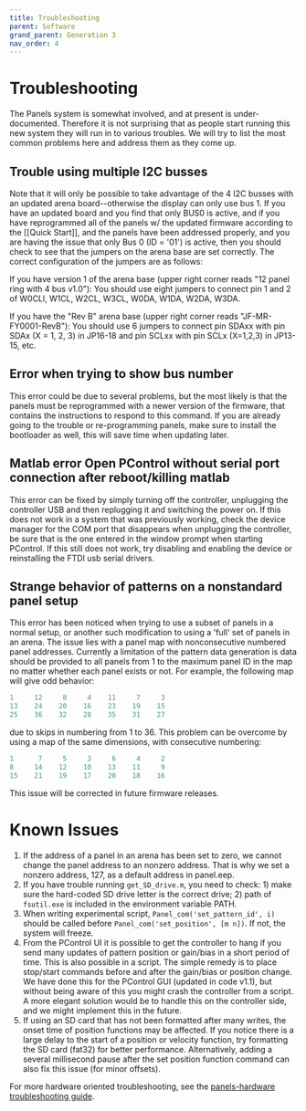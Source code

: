 ```yaml
---
title: Troubleshooting
parent: Software
grand_parent: Generation 3
nav_order: 4
---
```



# Troubleshooting

The Panels system is somewhat involved, and at present is under-documented. Therefore it is not surprising that as people start running this new system they will run in to various troubles. We will try to list the most common problems here and address them as they come up.

## Trouble using multiple I2C busses

Note that it will only be possible to take advantage of the 4 I2C busses with an updated arena board--otherwise the display can only use bus 1. If you have an updated board and you find that only BUS0 is active, and if you have reprogrammed all of the panels w/ the updated firmware according to the [[Quick Start]], and the panels have been addressed properly, and you are having the issue that only Bus 0 (ID = '01') is active, then you should check to see that the jumpers on the arena base are set correctly.  The correct configuration of the jumpers are as follows:

If you have version 1 of the arena base (upper right corner reads "12 panel ring with 4 bus v1.0"): You should use eight jumpers to connect pin 1 and 2 of W0CLl, W1CL, W2CL, W3CL, W0DA, W1DA, W2DA, W3DA.

If you have the "Rev B" arena base (upper right corner reads "JF-MR-FY0001-RevB"): You should use 6 jumpers to connect pin SDAxx with pin SDAx (X = 1, 2, 3) in JP16-18 and pin SCLxx with pin SCLx (X=1,2,3) in JP13-15, etc.

## Error when trying to show bus number

This error could be due to several problems, but the most likely is that the panels must be reprogrammed with a newer version of the firmware, that contains the instructions to respond to this command. If you are already going to the trouble or re-programming panels, make sure to install the bootloader as well, this will save time when updating later.

## Matlab error Open PControl without serial port connection after reboot/killing matlab

This error can be fixed by simply turning off the controller, unplugging the controller USB and then replugging it and switching the power on. If this does not work in a system that was previously working, check the device manager for the COM port that disappears when unplugging the controller, be sure that is the one entered in the window prompt when starting PControl. If this still does not work, try disabling and enabling the device or reinstalling the FTDI usb serial drivers.

## Strange behavior of patterns on a nonstandard panel setup

This error has been noticed when trying to use a subset of panels in a normal setup, or another such modification to using a 'full' set of panels in an arena. The issue lies with a panel map with nonconsecutive numbered panel addresses. Currently a limitation of the pattern data generation is data should be provided to all panels from 1 to the maximum panel ID in the map no matter whether each panel exists or not. For example, the following map will give odd behavior:

```matlab
1     12     8     4    11     7     3
13    24    20    16    23    19    15
25    36    32    28    35    31    27
```

due to skips in numbering from 1 to 36. This problem can be overcome by using a map of the same dimensions, with consecutive numbering:

```matlab
1      7     5     3     6     4     2
8     14    12    10    13    11     9
15    21    19    17    20    18    16
```

This issue will be corrected in future firmware releases.

# Known Issues

1. If the address of a panel in an arena has been set to zero, we cannot change the panel address to an nonzero address. That is why we set a nonzero address, 127, as a default address in panel.eep.
1. If you have trouble running `get_SD_drive.m`, you need to check: 1) make sure the hard-coded SD drive letter is the correct drive; 2) path of `fsutil.exe` is included in the environment variable PATH.
1. When writing experimental script, `Panel_com('set_pattern_id', i)` should be called before `Panel_com('set_position', [m n])`. If not, the system will freeze.
1. From the PControl UI it is possible to get the controller to hang if you send many updates of pattern position or gain/bias in a short period of time. This is also possible in a script. The simple remedy is to place stop/start commands before and after the gain/bias or position change. We have done this for the PControl GUI (updated in code v1.1), but without being aware of this you might crash the controller from a script. A more elegant solution would be to handle this on the controller side, and we might implement this in the future.
1. If using an SD card that has not been formatted after many writes, the onset time of position functions may be affected. If you notice there is a large delay to the start of a position or velocity function, try formatting the SD card (fat32) for better performance. Alternatively, adding a several millisecond pause after the set position function command can also fix this issue (for minor offsets).

For more hardware oriented troubleshooting, see the [panels-hardware troubleshooting guide]({{site.baseurl}}/Generation%203/Hardware/docs/troubleshooting.html).
